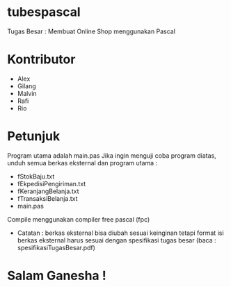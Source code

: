 # tubespascal
Tugas Besar : Membuat Online Shop menggunakan Pascal

# Kontributor
+ Alex
+ Gilang
+ Malvin
+ Rafi
+ Rio

# Petunjuk
Program utama adalah main.pas
Jika ingin menguji coba program diatas, unduh semua berkas eksternal dan program utama :
+ fStokBaju.txt
+ fEkpedisiPengiriman.txt
+ fKeranjangBelanja.txt
+ fTransaksiBelanja.txt
+ main.pas

Compile menggunakan compiler free pascal (fpc)

- Catatan : berkas eksternal bisa diubah sesuai keinginan tetapi format isi berkas eksternal harus sesuai dengan spesifikasi tugas besar (baca : spesifikasiTugasBesar.pdf)

# Salam Ganesha !
